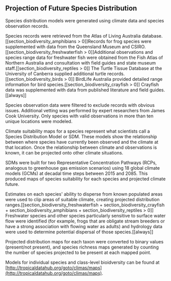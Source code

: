 
## Projection of Future Species Distribution

Species distribution models were generated using climate data and species observation records.

Species records were retrieved from the Atlas of Living Australia database. [[section_biodiversity_amphibians > 0]]Records for frog species were supplemented with data from the Queensland Museum and CSIRO. [[section_biodiversity_freshwaterfish > 0]]Additional observations and species range data for freshwater fish were obtained from the Fish Atlas of Northern Australia and consultation with field guides and state museum staff.[[section_biodiversity_reptiles > 0]] The Turtle Tissue Database at the University of Canberra supplied additional turtle records.[[section_biodiversity_birds > 0]] BirdLife Australia provided detailed range information for bird species.[[section_biodiversity_crayfish > 0]] Crayfish data was supplemented with data from published literature and field guides.
[[always]]

Species observation data were filtered to exclude records with obvious issues. Additional vetting was performed by expert researchers from James Cook University. Only species with valid observations in more than ten unique locations were modeled.

Climate suitability maps for a species represent what scientists call a Species Distribution Model or SDM.  These models show the relationship between where species have currently been observed and the climate at that location. Once the relationship between climate and observations is known, it can be projected onto other climate situations.

SDMs were built for two Representative Concentration Pathways (RCPs, analogous to greenhouse gas emission scenarios) using 18 global climate models (GCMs) at decadal time steps between 2015 and 2085.  This produced maps of species suitability for each species and projected climate future.

Estimates on each species' ability to disperse from known populated areas were used to clip areas of suitable climate, creating projected distribution ranges.[[section_biodiversity_freshwaterfish + section_biodiversity_crayfish + section_biodiversity_amphibians + section_biodiversity_reptiles > 0]] Freshwater species and other species particularly sensitive to surface water flow were identified (for example, frogs that are obligate stream breeders or have a strong association with flowing water as adults) and hydrology data were used to determine potential dispersal of those species.[[always]]

Projected distribution maps for each taxon were converted to binary values (present/not present), and species richness maps generated by counting the number of species projected to be present at each mapped point.

Models for individual species and class-level bioidversity can be found at [http://tropicaldatahub.org/goto/climas/maps](http://tropicaldatahub.org/goto/climas/maps).
